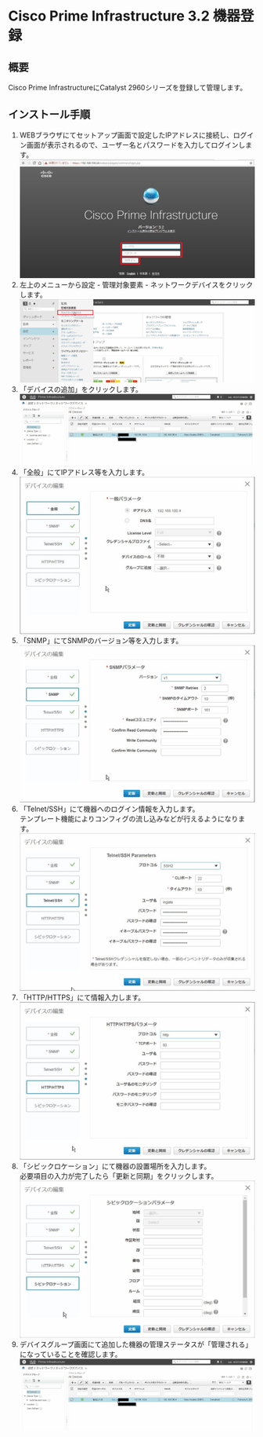 # Cisco Prime Infrastructure 3.2 機器登録

## 概要
Cisco Prime InfrastructureにCatalyst 2960シリーズを登録して管理します。

## インストール手順
1. WEBブラウザにてセットアップ画面で設定したIPアドレスに接続し、ログイン画面が表示されるので、ユーザー名とパスワードを入力してログインします。
![手順1](img/WS000112.JPG)
2. 左上のメニューから設定 - 管理対象要素 - ネットワークデバイスをクリックします。
![手順2](img/E000001.JPG)
3. 「デバイスの追加」をクリックします。
![手順3](img/E000002.JPG)
4. 「全般」にてIPアドレス等を入力します。
![手順4](img/E000003.JPG)
5. 「SNMP」にてSNMPのバージョン等を入力します。
![手順5](img/E000004.JPG)
6. 「Telnet/SSH」にて機器へのログイン情報を入力します。<br>
   テンプレート機能によりコンフィグの流し込みなどが行えるようになります。
![手順6](img/E000005.JPG)
7. 「HTTP/HTTPS」にて情報入力します。
![手順7](img/E000006.JPG)
8. 「シビックロケーション」にて機器の設置場所を入力します。<br>
   必要項目の入力が完了したら「更新と同期」をクリックします。 
![手順8](img/E000007.JPG)
9. デバイスグループ画面にて追加した機器の管理ステータスが「管理される」になっていることを確認します。
![手順9](img/E000002.JPG)